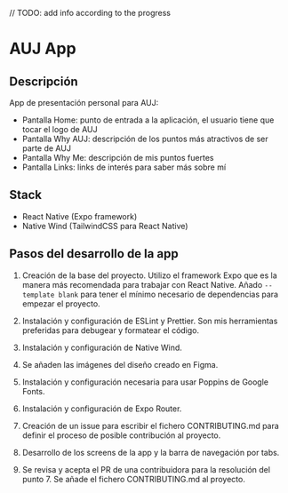 // TODO: add info according to the progress

# AUJ App

## Descripción

App de presentación personal para AUJ:

* Pantalla Home: punto de entrada a la aplicación, el usuario tiene que tocar el logo de AUJ
* Pantalla Why AUJ: descripción de los puntos más atractivos de ser parte de AUJ
* Pantalla Why Me: descripción de mis puntos fuertes
* Pantalla Links: links de interés para saber más sobre mí

## Stack

* React Native (Expo framework)
* Native Wind (TailwindCSS para React Native)

## Pasos del desarrollo de la app

1. Creación de la base del proyecto. Utilizo el framework Expo que es la manera más recomendada para trabajar con React Native. Añado `--template blank` para tener el mínimo necesario de dependencias para empezar el proyecto.

2. Instalación y configuración de ESLint y Prettier. Son mis herramientas preferidas para debugear y formatear el código.

3. Instalación y configuración de Native Wind.

4. Se añaden las imágenes del diseño creado en Figma.

5. Instalación y configuración necesaria para usar Poppins de Google Fonts.

6. Instalación y configuración de Expo Router.

7. Creación de un issue para escribir el fichero CONTRIBUTING.md para definir el proceso de posible contribución al proyecto.

8. Desarrollo de los screens de la app y la barra de navegación por tabs.

9. Se revisa y acepta el PR de una contribuidora para la resolución del punto 7. Se añade el fichero CONTRIBUTING.md al proyecto.
